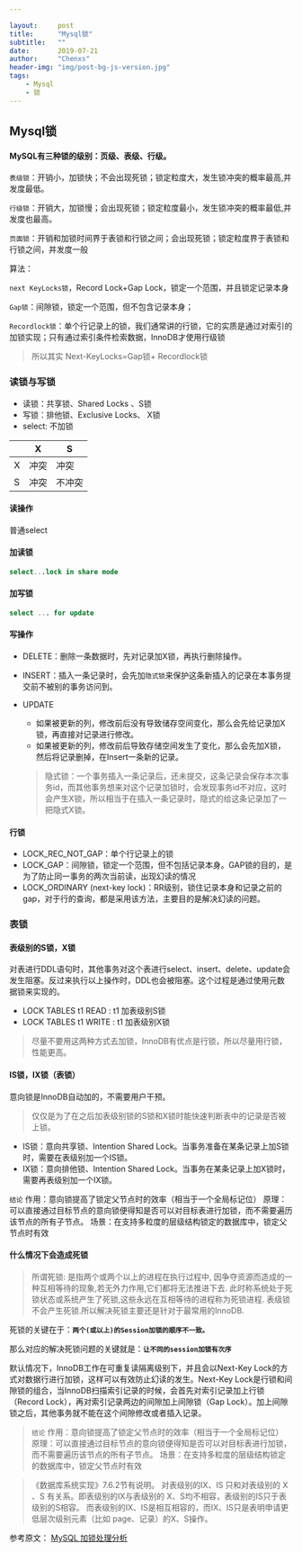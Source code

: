 ```yaml
---

layout:     post
title:      "Mysql锁"
subtitle:   ""
date:       2019-07-21
author:     "Chenxs"
header-img: "img/post-bg-js-version.jpg"
tags:
    - Mysql
    - 锁
---
```


## Mysql锁

#### MySQL有三种锁的级别：页级、表级、行级。

`表级锁`：开销小，加锁快；不会出现死锁；锁定粒度大，发生锁冲突的概率最高,并发度最低。

`行级锁`：开销大，加锁慢；会出现死锁；锁定粒度最小，发生锁冲突的概率最低,并发度也最高。

`页面锁`：开销和加锁时间界于表锁和行锁之间；会出现死锁；锁定粒度界于表锁和行锁之间，并发度一般

算法：

`next KeyLocks锁`，Record Lock+Gap Lock，锁定一个范围，并且锁定记录本身

`Gap锁`：间隙锁，锁定一个范围，但不包含记录本身；

`Recordlock锁`：单个行记录上的锁，我们通常讲的行锁，它的实质是通过对索引的加锁实现；只有通过索引条件检索数据，InnoDB才使用行级锁

> 所以其实 Next-KeyLocks=Gap锁+ Recordlock锁



### 读锁与写锁

- 读锁：共享锁、Shared Locks 、S锁
- 写锁：排他锁、Exclusive Locks、 X锁
- select: 不加锁

|      | X    | S      |
| ---- | ---- | ------ |
| X    | 冲突 | 冲突   |
| S    | 冲突 | 不冲突 |

  

#### 读操作

普通select

#### 加读锁

```sql
select...lock in share mode
```

#### 加写锁

```sql
select ... for update
```



####  写操作



- DELETE：删除一条数据时，先对记录加X锁，再执行删除操作。

- INSERT：插入一条记录时，会先加`隐式锁`来保护这条新插入的记录在本事务提交前不被别的事务访问到。

- UPDATE

  - 如果被更新的列，修改前后没有导致储存空间变化，那么会先给记录加X锁，再直接对记录进行修改。
  - 如果被更新的列，修改前后导致存储空间发生了变化，那么会先加X锁，然后将记录删掉，在Insert一条新的记录。

  > 隐式锁：一个事务插入一条记录后，还未提交，这条记录会保存本次事务id，而其他事务想来对这个记录加锁时，会发现事务id不对应，这时会产生X锁，所以相当于在插入一条记录时，隐式的给这条记录加了一把隐式X锁。



#### 行锁

- LOCK_REC_NOT_GAP：单个行记录上的锁
- LOCK_GAP：间隙锁，锁定一个范围，但不包括记录本身。GAP锁的目的，是为了防止同一事务的两次当前读，出现幻读的情况
- LOCK_ORDINARY (next-key lock)：RR级别，锁住记录本身和记录之前的 gap，对于行的查询，都是采用该方法，主要目的是解决幻读的问题。

### 表锁

#### 表级别的S锁，X锁



对表进行DDL语句时，其他事务对这个表进行select、insert、delete、update会发生阻塞。反过来执行以上操作时，DDL也会被阻塞。这个过程是通过使用元数据锁来实现的。

- LOCK TABLES t1 READ : t1 加表级别S锁
- LOCK TABLES t1 WRITE : t1 加表级别X锁

> 尽量不要用这两种方式去加锁，InnoDB有优点是行锁，所以尽量用行锁，性能更高。

#### IS锁，IX锁（表锁）

意向锁是InnoDB自动加的，不需要用户干预。

> 仅仅是为了在之后加表级别锁的S锁和X锁时能快速判断表中的记录是否被上锁。

- IS锁：意向共享锁、Intention Shared Lock。当事务准备在某条记录上加S锁时，需要在表级别加一个IS锁。
- IX锁：意向排他锁、Intention Shared Lock。当事务在某条记录上加X锁时，需要再表级别加一个IX锁。

`结论`
作用：意向锁提高了锁定父节点时的效率（相当于一个全局标记位）
原理：可以直接通过目标节点的意向锁便得知是否可以对目标表进行加锁，而不需要遍历该节点的所有子节点。
场景：在支持多粒度的层级结构锁定的数据库中，锁定父节点时有效

#### 什么情况下会造成死锁



> 所谓死锁<DeadLock>: 是指两个或两个以上的进程在执行过程中,
> 因争夺资源而造成的一种互相等待的现象,若无外力作用,它们都将无法推进下去.
> 此时称系统处于死锁状态或系统产生了死锁,这些永远在互相等待的进程称为死锁进程.
> 表级锁不会产生死锁.所以解决死锁主要还是针对于最常用的InnoDB.

死锁的关键在于：**`两个(或以上)的Session加锁的顺序不一致。`**

那么对应的解决死锁问题的关键就是：**`让不同的session加锁有次序`**

默认情况下，InnoDB工作在可重复读隔离级别下，并且会以Next-Key Lock的方式对数据行进行加锁，这样可以有效防止幻读的发生。Next-Key Lock是行锁和间隙锁的组合，当InnoDB扫描索引记录的时候，会首先对索引记录加上行锁（Record Lock），再对索引记录两边的间隙加上间隙锁（Gap Lock）。加上间隙锁之后，其他事务就不能在这个间隙修改或者插入记录。

> `结论`
> 作用：意向锁提高了锁定父节点时的效率（相当于一个全局标记位）
> 原理：可以直接通过目标节点的意向锁便得知是否可以对目标表进行加锁，而不需要遍历该节点的所有子节点。
> 场景：在支持多粒度的层级结构锁定的数据库中，锁定父节点时有效

> 《数据库系统实现》7.6.2节有说明。 对表级别的IX、IS 只和对表级别的 X 、S 有关系。即表级别的IX与表级别的 X、S均不相容，表级别的IS只于表级别的S相容。 而表级别的IX、IS是相互相容的，而IX、IS只是表明申请更低层次级别元素（比如 page、记录）的X、S操作。



参考原文： [<u>MySQL 加锁处理分析</u>](http://hedengcheng.com/?p=771)



